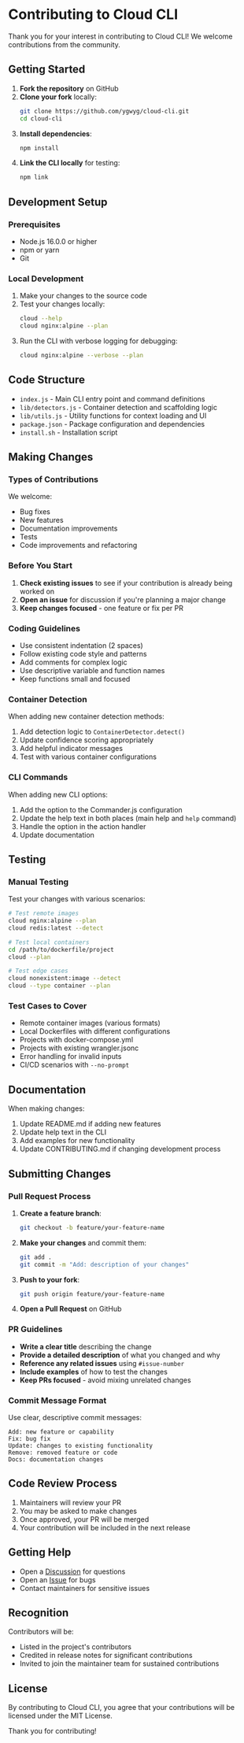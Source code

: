 # Contributing to Cloud CLI

Thank you for your interest in contributing to Cloud CLI! We welcome contributions from the community.

## Getting Started

1. **Fork the repository** on GitHub
2. **Clone your fork** locally:
   ```bash
   git clone https://github.com/ygwyg/cloud-cli.git
   cd cloud-cli
   ```
3. **Install dependencies**:
   ```bash
   npm install
   ```
4. **Link the CLI locally** for testing:
   ```bash
   npm link
   ```

## Development Setup

### Prerequisites

- Node.js 16.0.0 or higher
- npm or yarn
- Git

### Local Development

1. Make your changes to the source code
2. Test your changes locally:
   ```bash
   cloud --help
   cloud nginx:alpine --plan
   ```
3. Run the CLI with verbose logging for debugging:
   ```bash
   cloud nginx:alpine --verbose --plan
   ```

## Code Structure

- `index.js` - Main CLI entry point and command definitions
- `lib/detectors.js` - Container detection and scaffolding logic
- `lib/utils.js` - Utility functions for context loading and UI
- `package.json` - Package configuration and dependencies
- `install.sh` - Installation script

## Making Changes

### Types of Contributions

We welcome:
- Bug fixes
- New features
- Documentation improvements
- Tests
- Code improvements and refactoring

### Before You Start

1. **Check existing issues** to see if your contribution is already being worked on
2. **Open an issue** for discussion if you're planning a major change
3. **Keep changes focused** - one feature or fix per PR

### Coding Guidelines

- Use consistent indentation (2 spaces)
- Follow existing code style and patterns
- Add comments for complex logic
- Use descriptive variable and function names
- Keep functions small and focused

### Container Detection

When adding new container detection methods:

1. Add detection logic to `ContainerDetector.detect()`
2. Update confidence scoring appropriately
3. Add helpful indicator messages
4. Test with various container configurations

### CLI Commands

When adding new CLI options:

1. Add the option to the Commander.js configuration
2. Update the help text in both places (main help and `help` command)
3. Handle the option in the action handler
4. Update documentation

## Testing

### Manual Testing

Test your changes with various scenarios:

```bash
# Test remote images
cloud nginx:alpine --plan
cloud redis:latest --detect

# Test local containers
cd /path/to/dockerfile/project
cloud --plan

# Test edge cases
cloud nonexistent:image --detect
cloud --type container --plan
```

### Test Cases to Cover

- Remote container images (various formats)
- Local Dockerfiles with different configurations
- Projects with docker-compose.yml
- Projects with existing wrangler.jsonc
- Error handling for invalid inputs
- CI/CD scenarios with `--no-prompt`

## Documentation

When making changes:

1. Update README.md if adding new features
2. Update help text in the CLI
3. Add examples for new functionality
4. Update CONTRIBUTING.md if changing development process

## Submitting Changes

### Pull Request Process

1. **Create a feature branch**:
   ```bash
   git checkout -b feature/your-feature-name
   ```

2. **Make your changes** and commit them:
   ```bash
   git add .
   git commit -m "Add: description of your changes"
   ```

3. **Push to your fork**:
   ```bash
   git push origin feature/your-feature-name
   ```

4. **Open a Pull Request** on GitHub

### PR Guidelines

- **Write a clear title** describing the change
- **Provide a detailed description** of what you changed and why
- **Reference any related issues** using `#issue-number`
- **Include examples** of how to test the changes
- **Keep PRs focused** - avoid mixing unrelated changes

### Commit Message Format

Use clear, descriptive commit messages:

```
Add: new feature or capability
Fix: bug fix
Update: changes to existing functionality
Remove: removed feature or code
Docs: documentation changes
```

## Code Review Process

1. Maintainers will review your PR
2. You may be asked to make changes
3. Once approved, your PR will be merged
4. Your contribution will be included in the next release

## Getting Help

- Open a [Discussion](https://github.com/ygwyg/cloud-cli/discussions) for questions
- Open an [Issue](https://github.com/ygwyg/cloud-cli/issues) for bugs
- Contact maintainers for sensitive issues

## Recognition

Contributors will be:
- Listed in the project's contributors
- Credited in release notes for significant contributions
- Invited to join the maintainer team for sustained contributions

## License

By contributing to Cloud CLI, you agree that your contributions will be licensed under the MIT License.

Thank you for contributing!
